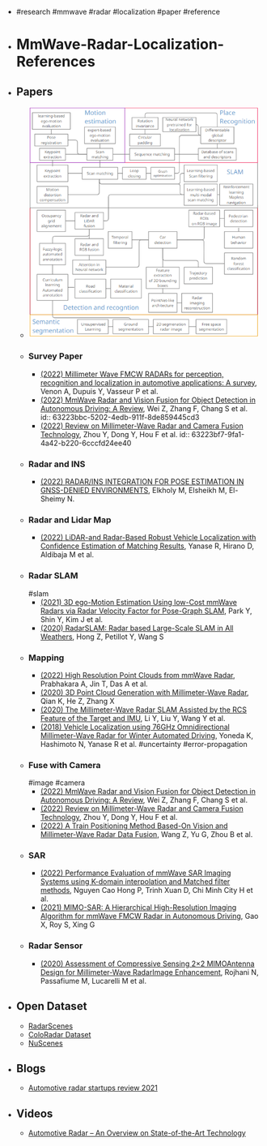 - #research #mmwave #radar #localization #paper #reference
- # MmWave-Radar-Localization-References
- ## Papers
	- ![image.png](../assets/image_1663203277420_0.png)
	- ### Survey Paper
		- [(2022) Millimeter Wave FMCW RADARs for perception, recognition and localization in automotive applications: A survey](https://ieeexplore.ieee.org/stamp/stamp.jsp?tp=&arnumber=9760104), Venon A, Dupuis Y, Vasseur P et al.
		- [(2022) MmWave Radar and Vision Fusion for Object Detection in Autonomous Driving: A Review](https://doi.org/10.3390/s22072542), Wei Z, Zhang F, Chang S et al.
		  id:: 63223bbc-5202-4edb-911f-8de859445cd3
		- [(2022) Review on Millimeter-Wave Radar and Camera Fusion Technology](https://www.mdpi.com/2071-1050/14/9/5114), Zhou Y, Dong Y, Hou F et al.
		  id:: 63223bf7-9fa1-4a42-b220-6cccfd24ee40
	- ### Radar and INS
		- [(2022) RADAR/INS INTEGRATION FOR POSE ESTIMATION IN GNSS-DENIED ENVIRONMENTS](https://www.int-arch-photogramm-remote-sens-spatial-inf-sci.net/XLIII-B1-2022/137/2022/isprs-archives-XLIII-B1-2022-137-2022.pdf), Elkholy M, Elsheikh M, El-Sheimy N.
	- ### Radar and Lidar Map
		- [(2022) LiDAR-and Radar-Based Robust Vehicle Localization with Confidence Estimation of Matching Results](https://www.mdpi.com/1424-8220/22/9/3545/htm), Yanase R, Hirano D, Aldibaja M et al.
	- ### Radar SLAM
	  #slam
		- [(2021) 3D ego-Motion Estimation Using low-Cost mmWave Radars via Radar Velocity Factor for Pose-Graph SLAM](https://ieeexplore.ieee.org/abstract/document/9495184), Park Y, Shin Y, Kim J et al.
		- [(2020) RadarSLAM: Radar based Large-Scale SLAM in All Weathers](https://ieeexplore.ieee.org/abstract/document/9341287), Hong Z, Petillot Y, Wang S
	- ### Mapping
		- [(2022) High Resolution Point Clouds from mmWave Radar](https://arxiv.org/abs/2206.09273), Prabhakara A, Jin T, Das A et al.
		- [(2020) 3D Point Cloud Generation with Millimeter-Wave Radar](https://doi.org/10.1145/3432221), Qian K, He Z, Zhang X
		- [(2020) The Millimeter-Wave Radar SLAM Assisted by the RCS Feature of the Target and IMU](https://www.mdpi.com/1424-8220/20/18/5421), Li Y, Liu Y, Wang Y et al.
		- [(2018) Vehicle Localization using 76GHz Omnidirectional Millimeter-Wave Radar for Winter Automated Driving](https://ieeexplore.ieee.org/abstract/document/8500378), Yoneda K, Hashimoto N, Yanase R et al.
		  #uncertainty #error-propagation
	- ### Fuse with Camera
	  #image #camera
		- [(2022) MmWave Radar and Vision Fusion for Object Detection in Autonomous Driving: A Review](https://doi.org/10.3390/s22072542), Wei Z, Zhang F, Chang S et al.
		- [(2022) Review on Millimeter-Wave Radar and Camera Fusion Technology](https://www.mdpi.com/2071-1050/14/9/5114), Zhou Y, Dong Y, Hou F et al.
		- [(2022) A Train Positioning Method Based-On Vision and Millimeter-Wave Radar Data Fusion](https://ieeexplore.ieee.org/stamp/stamp.jsp?arnumber=9346048), Wang Z, Yu G, Zhou B et al.
	- ### SAR
		- [(2022) Performance Evaluation of mmWave SAR Imaging Systems using K-domain interpolation and Matched filter methods](https://ieeexplore.ieee.org/abstract/document/9852019), Nguyen Cao Hong P, Trinh Xuan D, Chi Minh City H et al.
		- [(2021) MIMO-SAR: A Hierarchical High-Resolution Imaging Algorithm for mmWave FMCW Radar in Autonomous Driving](https://www.ieee.org/publications/rights/index.html), Gao X, Roy S, Xing G
	- ### Radar Sensor
		- [(2020) Assessment of Compressive Sensing 2×2 MIMOAntenna Design for Millimeter-Wave RadarImage Enhancement]([www.mdpi.com/journal/electronics](https://www.mdpi.com/2079-9292/9/4/624)), Rojhani N, Passafiume M, Lucarelli M et al.
- ## Open Dataset
	- [RadarScenes](https://radar-scenes.com/)
	- [ColoRadar Dataset](https://arpg.github.io/coloradar//)
	- [NuScenes](https://www.nuscenes.org/)
- ## Blogs
	- [Automotive radar startups review 2021](https://medium.com/frontier-tech-review/automotive-radar-startups-review-2021-bcb95f3b5f)
- ## Videos
	- [Automotive Radar – An Overview on State-of-the-Art Technology](https://youtu.be/P-C6_4ceY64)
